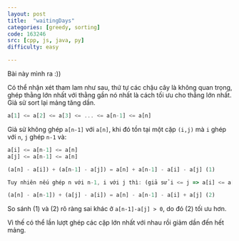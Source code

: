 ```yaml
---
layout: post
title:  "waitingDays"
categories: [greedy, sorting]
code: 163246
src: [cpp, js, java, py]
difficulty: easy

---
```


Bài này mình ra :))

Có thể nhận xét tham lam như sau, thứ tự các chậu cây là không quan trọng, ghép thằng lớn nhất với thằng gần nó nhất là cách tối ưu cho thẳng lớn nhất. Giả sử sort lại mảng tăng dần.

```js
a[1] <= a[2] <= a[3] <= ... <= a[n-1] <= a[n]
```

Giả sử không ghép `a[n-1]` với `a[n]`, khi đó tồn tại một cặp `(i,j)` mà `i` ghép với `n`, `j` ghép `n-1` và:

```js
a[i] <= a[n-1] <= a[n]
a[j] <= a[n-1] <= a[n]

(a[n] - a[i]) + (a[n-1] - a[j]) = a[n] + a[n-1] - a[i] - a[j] (1)

Tuy nhiên nếu ghép n với n-1, i với j thì: (giả sử i <= j => a[i] <= a[j])

(a[n] - a[n-1]) + (a[j] - a[i]) = a[n] - a[n-1] - a[i] + a[j] (2)

```

So sánh (1) và (2) rõ ràng sai khác ở `a[n-1]-a[j] > 0`, do đó (2) tối ưu hơn.

Vì thế có thể lần lượt ghép các cặp lớn nhất với nhau rồi giảm dần đến hết mảng.
